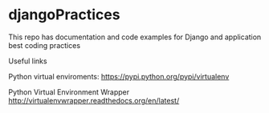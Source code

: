 djangoPractices
===============

This repo has documentation and code examples for Django and application best coding practices 


Useful links


Python virtual enviroments:
https://pypi.python.org/pypi/virtualenv

Python Virtual Environment Wrapper
http://virtualenvwrapper.readthedocs.org/en/latest/



